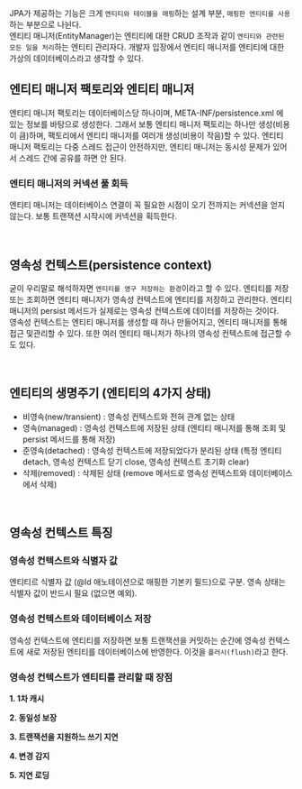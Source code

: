 JPA가 제공하는 기능은 크게 `엔티티와 테이블을 매핑`하는 설계 부분, `매핑한 엔티티를 사용`하는 부분으로 나뉜다.   
엔티티 매니저(EntityManager)는 엔티티에 대한 CRUD 조작과 같이 `엔티티와 관련된 모든 일을 처리`하는 엔티티 관리자다. 
개발자 입장에서 엔티티 매니저를 엔티티에 대한 가상의 데이터베이스라고 생각할 수 있다.

## 엔티티 매니저 팩토리와 엔티티 매니저

엔티티 매니저 팩토리는 데이터베이스당 하나이며, META-INF/persistence.xml 에 있는 정보를 바탕으로 생성한다. 그래서 보통 엔티티 매니저 팩토리는 하나만 생성(비용이 큼)하며,
팩토리에서 엔티티 매니저를 여러개 생성(비용이 작음)할 수 있다.  엔티티 매니저 팩토리는 다중 스레드 접근이 안전하지만, 엔티티 매니저는 동시성 문제가 있어서 스레드 간에 공유를 하면 안 된다.

###  엔티티 매니저의 커넥션 풀 회득

엔티티 매니저는 데이터베이스 연결이 꼭 필요한 시점이 오기 전까지는 커넥션을 얻지 않는다. 보통 트랜잭션 시작시에 커넥션을 획득한다.

<br/>

## 영속성 컨텍스트(persistence context)

굳이 우리말로 해석하자면 `엔티티를 영구 저장하는 환경`이라고 할 수 있다. 엔티티를 저장 또는 조회하면 엔티티 매니저가 영속성 컨텍스트에 엔티티를 저장하고 관리한다.
엔티티 매니저의 persist 메서드가 실제로는 영속성 컨텍스트에 데이터를 저장하는 것이다.   
영속성 컨텍스트는 엔티티 매니저를 생성할 때 하나 만들어지고, 엔티티 매니저를 통해 접근 및관리할 수 있다. 또한 여러 엔티티 매니저가 하나의 영속성 컨텍스트에 접근할 수도 있다.

<br/>

## 엔티티의 생명주기 (엔티티의 4가지 상태)

* 비영속(new/transient) : 영속성 컨텍스트와 전혀 관계 없는 상태
* 영속(managed) : 영속성 컨텍스트에 저장된 상태 (엔티티 매니저를 통해 조회 및 persist 메서드를 통해 저장)
* 준영속(detached) : 영속성 컨텍스트에 저장되었다가 분리된 상태 (특정 엔티티 detach, 영속성 컨텍스트 닫기 close, 영속성 컨텍스트 초기화 clear)
* 삭제(removed) : 삭제된 상태 (remove 메서드로 영속성 컨텍스트와 데이터베이스에서 삭제)

<br/>

## 영속성 컨텍스트 특징

### 영속성 컨텍스트와 식별자 값

엔티티르 식별자 값 (@Id 애노테이션으로 매핑한 기본키 필드)으로 구분. 영속 상태는 식별자 값이 반드시 필요 (없으면 예외).

### 영속성 컨텍스트와 데이터베이스 저장

영속성 컨텍스트에 엔티티를 저장하면 보통 트랜잭션을 커밋하는 순간에 영속성 컨텍스트에 새로 저장된 엔티티를 데이터베이스에 반영한다. 이것을 `플러시(flush)`라고 한다.

### 영속성 컨텍스트가 엔티티를 관리할 때 장점

**1. 1차 캐시**


**2. 동일성 보장**


**3. 트랜잭션을 지원하느 쓰기 지연**


**4. 변경 감지**


**5. 지연 로딩**












